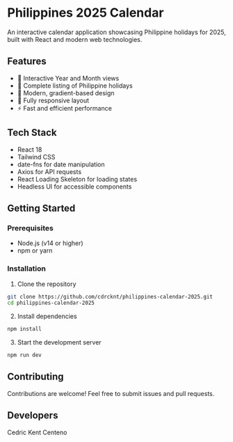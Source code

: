 # Philippines 2025 Calendar

An interactive calendar application showcasing Philippine holidays for 2025, built with React and modern web technologies.

## Features

- 📅 Interactive Year and Month views
- 🎉 Complete listing of Philippine holidays
- 🎨 Modern, gradient-based design
- 📱 Fully responsive layout
- ⚡ Fast and efficient performance

## Tech Stack

- React 18
- Tailwind CSS
- date-fns for date manipulation
- Axios for API requests
- React Loading Skeleton for loading states
- Headless UI for accessible components

## Getting Started

### Prerequisites

- Node.js (v14 or higher)
- npm or yarn

### Installation

1. Clone the repository
```bash
git clone https://github.com/cdrcknt/philippines-calendar-2025.git
cd philippines-calendar-2025
```

2. Install dependencies
```bash
npm install
```

3. Start the development server
```bash
npm run dev
```

## Contributing

Contributions are welcome! Feel free to submit issues and pull requests.

## Developers

Cedric Kent Centeno
```
